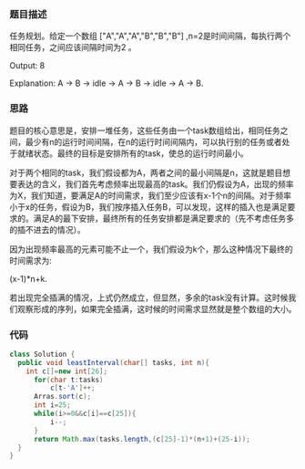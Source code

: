 ### 题目描述

任务规划。给定一个数组 ["A","A","A","B","B","B"] ,n=2是时间间隔，每执行两个相同任务，之间应该间隔时间为2 。

Output: 8 

Explanation: A -> B -> idle -> A -> B -> idle -> A -> B. 

### 思路

题目的核心意思是，安排一堆任务，这些任务由一个task数组给出，相同任务之间，最少有n的运行时间间隔，在n的运行时间间隔内，可以执行别的任务或者处于就绪状态。最终的目标是安排所有的task，使总的运行时间最小。

对于两个相同的task，我们假设都为A，两者之间的最小间隔是n，这就是题目想要表达的含义，我们首先考虑频率出现最高的task。我们仍假设为A，出现的频率为X，我们知道，要满足A的时间需求，我们至少应该有x-1个n的间隔。对于频率小于x的任务，假设为B，我们按序插入任务B，可以发现，这样的插入也是满足要求的。满足A的最下安排，最终所有的任务安排都是满足要求的（先不考虑任务多的插不进去的情况）。

因为出现频率最高的元素可能不止一个，我们假设为k个，那么这种情况下最终的时间需求为:

(x-1)*n+k.

若出现完全插满的情况，上式仍然成立，但显然，多余的task没有计算。这时候我们观察形成的序列，如果完全插满，这时候的时间需求显然就是整个数组的大小。

### 代码

```java
class Solution {
  public void leastInterval(char[] tasks, int n){
	int c[]=new int[26];
      for(char t:tasks)
          c[t-'A']++;
      Arras.sort(c);
      int i=25;
      while(i>=0&&c[i]==c[25]){
          i--;
      }
      return Math.max(tasks.length,(c[25]-1)*(n+1)+(25-i));
  }
}
```